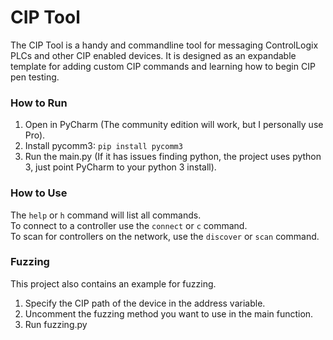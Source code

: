# CIP Tool
The CIP Tool is a handy and commandline tool for messaging ControlLogix PLCs and other CIP enabled devices.
It is designed as an expandable template for adding custom CIP commands and learning how to begin CIP pen testing. 

### How to Run
1. Open in PyCharm (The community edition will work, but I personally use Pro).      
2. Install pycomm3: `pip install pycomm3`  
3. Run the main.py  (If it has issues finding python, the project uses python 3, just point PyCharm to your python 3 install).      

### How to Use
The `help` or `h` command will list all commands.  
To connect to a controller use the `connect` or `c` command.  
To scan for controllers on the network, use the `discover` or `scan` command.  

### Fuzzing
This project also contains an example for fuzzing. 
1. Specify the CIP path of the device in the address variable.
2. Uncomment the fuzzing method you want to use in the main function.
3. Run fuzzing.py
